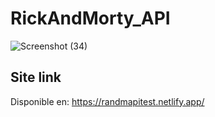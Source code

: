 # RickAndMorty_API

![Screenshot (34)](https://user-images.githubusercontent.com/37419848/116169714-f4775d00-a6ca-11eb-8787-e07c1daa5c80.png)

Site link
------------------------------------------------------------------------------------------------

Disponible en: https://randmapitest.netlify.app/

